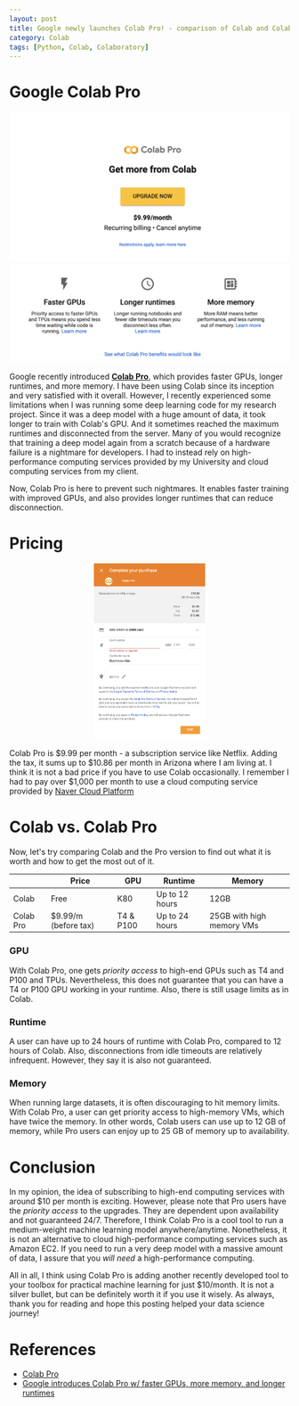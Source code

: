 ```yaml
---
layout: post
title: Google newly launches Colab Pro! - comparison of Colab and Colab pro
category: Colab
tags: [Python, Colab, Colaboratory]
---
```


# Google Colab Pro

<p align = "center">
<img src ="/data/images/2020-03-15/0.png" width = "600px"/>
</p>

Google recently introduced [**Colab Pro**](https://colab.research.google.com/signup), which provides faster GPUs, longer runtimes, and more memory. I have been using Colab since its inception and very satisfied with it overall. However, I recently experienced some limitations when I was running some deep learning code for my research project. Since it was a deep model with a huge amount of data, it took longer to train with Colab's GPU. And it sometimes reached the maximum runtimes and disconnected from the server. Many of you would recognize that training a deep model again from a scratch because of a hardware failure is a nightmare for developers. I had to instead rely on high-performance computing services provided by my University and cloud computing services from my client.

Now, Colab Pro is here to prevent such nightmares. It enables faster training with improved GPUs, and also provides longer runtimes that can reduce disconnection.

# Pricing

<p align = "center">
<img src ="/data/images/2020-03-15/1.png" width = "200px"/>
</p>

Colab Pro is \$9.99 per month - a subscription service like Netflix. Adding the tax, it sums up to $10.86 per month in Arizona where I am living at. I think it is not a bad price if you have to use Colab occasionally. I remember I had to pay over $1,000 per month to use a cloud computing service provided by [Naver Cloud Platform](https://www.ncloud.com/) 

# Colab vs. Colab Pro

Now, let's try comparing Colab and the Pro version to find out what it is worth and how to get the most out of it.


|           | Price                | GPU       | Runtime        | Memory                    |
|-----------|----------------------|-----------|----------------|---------------------------|
| Colab     | Free                 | K80       | Up to 12 hours | 12GB                      |
| Colab Pro | $9.99/m (before tax) | T4 & P100 | Up to 24 hours | 25GB with high memory VMs |


### GPU

With Colab Pro, one gets *priority access* to high-end GPUs such as T4 and P100 and TPUs. Nevertheless, this does not guarantee that you can have a T4 or P100 GPU working in your runtime. Also, there is still usage limits as in Colab. 

### Runtime

A user can have up to 24 hours of runtime with Colab Pro, compared to 12 hours of Colab. Also, disconnections from idle timeouts are relatively infrequent. However, they say it is also not guaranteed.

### Memory

When running large datasets, it is often discouraging to hit memory limits. With Colab Pro, a user can get priority access to high-memory VMs, which have twice the memory. In other words, Colab users can use up to 12 GB of memory, while Pro users can enjoy up to 25 GB of memory up to availability.


# Conclusion

In my opinion, the idea of subscribing to high-end computing services with around $10 per month is exciting. However, please note that Pro users have the *priority access* to the upgrades. They are dependent upon availability and not guaranteed 24/7. Therefore, I think Colab Pro is a cool tool to run a medium-weight machine learning model anywhere/anytime. Nonetheless, it is not an alternative to cloud high-performance computing services such as Amazon EC2. If you need to run a very deep model with a massive amount of data, I assure that you *will need* a high-performance computing.

All in all, I think using Colab Pro is adding another recently developed tool to your toolbox for practical machine learning for just $10/month. It is not a silver bullet, but can be definitely worth it if you use it wisely. As always, thank you for reading and hope this posting helped your data science journey!


# References

- [Colab Pro](https://colab.research.google.com/signup#)
- [Google introduces Colab Pro w/ faster GPUs, more memory, and longer runtimes](https://9to5google.com/2020/02/08/google-introduces-colab-pro/)
